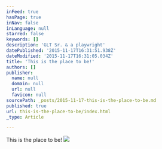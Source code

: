 ```yaml
---
inFeed: true
hasPage: true
inNav: false
inLanguage: null
starred: false
keywords: []
description: 'GLT Sr. & a playwright'
datePublished: '2015-11-17T16:31:51.938Z'
dateModified: '2015-11-17T16:31:05.034Z'
title: 'This is the place to be!'
authors: []
publisher:
  name: null
  domain: null
  url: null
  favicon: null
sourcePath: _posts/2015-11-17-this-is-the-place-to-be.md
published: true
url: this-is-the-place-to-be/index.html
_type: Article

---
```

This is the place to be!
![](https://the-grid-user-content.s3-us-west-2.amazonaws.com/8e23f537-dcb7-4128-adcb-005a3efb5254.jpg)